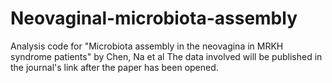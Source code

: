 # Neovaginal-microbiota-assembly
Analysis code for "Microbiota assembly in the neovagina in MRKH syndrome patients" by Chen, Na et al
The data involved will be published in the journal's link after the paper has been opened.
